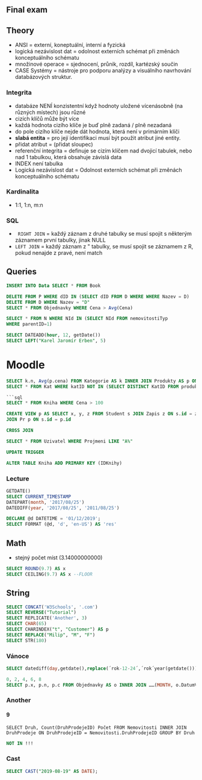 ## Final exam

## Theory
* ANSI = externí, koneptuální, interní a fyzická
* logická nezávislost dat = odolnost externích schémat při změnách konceptuálního schématu
* množinové operace = sjednocení, průnik, rozdíl, kartézský součin
* CASE Systémy =  nástroje pro podporu analýzy a visuálního navrhování databázových struktur.


### Integrita
* databáze NENÍ konzistentní když hodnoty uložené vícenásobně (na různých místech) jsou různé
* cizích klíčů může být více
* každá hodnota cizího klíče je buď plně zadaná / plně nezadaná
* do pole cizího klíče nejde dát hodnota, která není v primárním klíči
* **slabá entita** = pro její identifikaci musí být použit atribut jiné entity.
* přidat atribut = (přidat sloupec)
* referenční integrita = definuje se cizím klíčem nad dvojicí tabulek, nebo nad 1 tabulkou, která obsahuje závislá data
* INDEX není tabulka
* Logická nezávislost dat = Odolnost externích schémat při změnách konceptuálního schématu


### Kardinalita
* 1:1, 1:n, m:n

### SQL
* ``` RIGHT JOIN``` = každý záznam z druhé tabulky se musí spojit s některým záznamem první tabulky, jinak NULL
* ```LEFT JOIN``` = každý záznam z " tabulky, se musí spojit se záznamem z R, pokud nenajde z pravé, není match



## Queries


```sql
INSERT INTO Data SELECT * FROM Book
```


```sql
DELETE FROM P WHERE dID IN (SELECT dID FROM D WHERE WHERE Nazev = D)
DELETE FROM D WHERE Nazev = "D"
SELECT * FROM Objednavky WHERE Cena > Avg(Cena)
```

```sql
SELECT * FROM N WHERE NId IN (SELECT NId FROM nemovitostiTyp
WHERE parentID=1)
```

```sql
SELECT DATEADD(hour, 12, getDate())
SELECT LEFT("Karel Jaromír Erben", 5)
```



# Moodle
```sql
SELECT k.n, Avg(p.cena) FROM Kategorie AS k INNER JOIN Produkty AS p ON k.id = p.id GROUP BY k.nazev
SELECT * FROM Kat WHERE katID NOT IN (SELECT DISTINCT KatID FROM produkty)

```sql
SELECT * FROM Kniha WHERE Cena > 100
```

```sql
CREATE VIEW p AS SELECT x, y, z FROM Student s JOIN Zapis z ON s.id = z.id
JOIN Pr p ON s.id = p.id
```

```sql
CROSS JOIN
```

```sql
SELECT * FROM Uzivatel WHERE Projmeni LIKE "A%"
```

```sql
UPDATE TRIGGER
```

```sql
ALTER TABLE Kniha ADD PRIMARY KEY (IDKnihy)
```

### Lecture
```sql
GETDATE()
SELECT CURRENT_TIMESTAMP
DATEPART(month, '2017/08/25')
DATEDIFF(year, '2017/08/25', '2011/08/25')
```

```sql
DECLARE @d DATETIME = '01/12/2019';
SELECT FORMAT (@d, 'd', 'en-US') AS 'res'
```


## Math
* stejný počet míst (3.14000000000)
```sql
SELECT ROUND(9.7) AS x
SELECT CEILING(9.7) AS x --FLOOR
```

## String
```sql
SELECT CONCAT('W3Schools', '.com')
SELECT REVERSE("Tutorial")
SELECT REPLICATE('Another', 3)
SELECT CHAR(65)
SELECT CHARINDEX("t", "Customer") AS p
SELECT REPLACE("Milip", "M", "F")
SELECT STR(180) 
```


### Vánoce
```sql
SELECT datediff(day,getdate(),replace(´rok-12-24´,´rok´year(getdate()))
```

```sql
0, 2, 4, 6, 8
SELECT p.x, p.n, p.c FROM Objednavky AS o INNER JOIN ……(MONTH, o.DatumVytvoreni = 11 ) ORDER BY p.Nazev
```

### Another

#### 9
```
SELECT Druh, Count(DruhProdejeID) Počet FROM Nemovitosti INNER JOIN DruhProdeje ON DruhProdejeID = Nemovitosti.DruhProdejeID GROUP BY Druh
```

```sql
NOT IN !!!
```
### Cast
```sql
SELECT CAST("2019-08-19" AS DATE);
```
